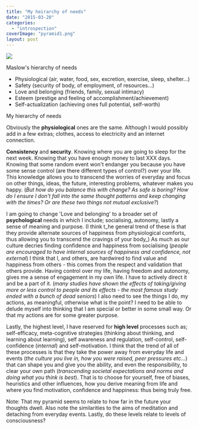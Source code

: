 ```yaml
---
title: "My heirarchy of needs"
date: "2015-03-20"
categories: 
  - "introspection"
coverImage: "pyramid1.png"
layout: post
---
```


![]({{site.baseurl}}/images/{{page.coverImage}})

Maslow's hierarchy of needs

- Physiological (air, water, food, sex, excretion, exercise, sleep, shelter...)
- Safety (security of body, of employment, of resources...)
- Love and belonging (friends, family, sexual intimacy)
- Esteem (prestige and feeling of accomplishment/achievement)
- Self-actualization (achieving ones full potential, self-worth)

My hierarchy of needs

Obviously the **physiological** ones are the same. Although I would possibly add in a few extras; clothes, access to electricity and an internet connection.

**Consistency** and **security**. Knowing where you are going to sleep for the next week. Knowing that you have enough money to last XXX days. Knowing that some random event won't endanger you because you have some sense control (are there different types of control?) over your life. This knowledge allows you to transcend the worries of everyday and focus on other things, ideas, the future, interesting problems, whatever makes you happy. (_But how do you balance this with change? As safe is boring? How do I ensure I don't fall into the same thought patterns and keep changing with the times? Or are these two things not mutual exclusive?_)

I am going to change 'Love and belonging' to a broader set of **psychological** needs in which I include; socialising, autonomy, lastly a sense of meaning and purpose. (I think t_he general trend of these is that they provide alternate sources of happiness from physiological comforts, thus allowing you to transcend the cravings of your body_) As much as our culture decries finding confidence and happiness from socialising (_people are encouraged to have internal sources of happiness and confidence, not external_) I think that I, and others, are hardwired to find value and happiness from others - this comes from the respect and validation that others provide. Having control over my life, having freedom and autonomy, gives me a sense of engagement in my own life. I have to actively direct it and be a part of it. (_many studies have shown the effects of taking/giving more or less control to people and its effects - the most famous study ended with a bunch of dead seniors_) I also need to see the things I do, my actions, as meaningful, otherwise what is the point? I need to be able to delude myself into thinking that I am special or better in some small way. Or that my actions are for some greater purpose.

Lastly, the highest level, I have reserved for **high level** processes such as; self-efficacy, meta-cognitive strategies (thinking about thinking, and learning about learning), self awareness and regulation, self-control, self-confidence (_internal_) and self-motivation. I think that the trend of all of these processes is that they take the power away from everyday life and events (_the culture you live in, how you were raised, peer pressures etc..._) that can shape you and give you the ability, and even the responsibility, to clear your own path (_transcending societal expectations and norms and doing what you think is best_). That is to choose for yourself, free of biases, heuristics and other influences, how you derive meaning from life and where you find motivation, confidence and happiness: thus being truly free.

Note: That my pyramid seems to relate to how far in the future your thoughts dwell. Also note the similarities to the aims of meditation and detaching from everyday events. Lastly, do these levels relate to levels of consciousness?
